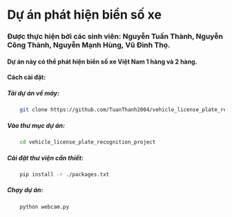 # Dự án phát hiện biển số xe 

### Được thực hiện bởi các sinh viên: Nguyễn Tuấn Thành, Nguyễn Công Thành, Nguyễn Mạnh Hùng, Vũ Đình Thọ.

#### Dự án này có thể phát hiện biển số xe Việt Nam 1 hàng và 2 hàng.

#### Cách cài đặt:
##### Tải dự án về máy:
```bash 
    git clone https://github.com/TuanThanh2004/vehicle_license_plate_recognition_project.git
```
##### Vào thư mục dự án:
```bash
    cd vehicle_license_plate_recognition_project
```
##### Cài đặt thư viện cần thiết:
```bash
    pip install -r ./packages.txt
```
##### Chạy dự án:
```bash
    python webcam.py
```